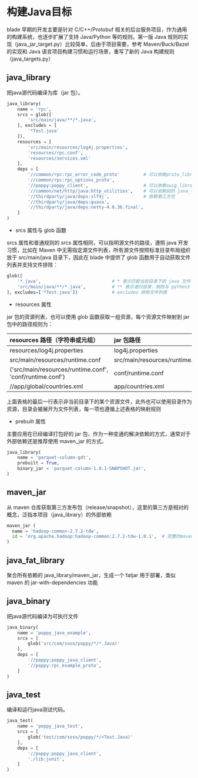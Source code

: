 # 构建Java目标

blade 早期的开发主要是针对 C/C++/Protobuf 相关的后台服务项目，作为通用的构建系统，也逐步扩展了支持 Java/Python 等的规则。第一版 Java 规则的实现（java_jar_target.py）比较简单，后由于项目需要，参考 Maven/Buck/Bazel 的实现和 Java 语言项目构建习惯和运行场景，重写了新的 Java 构建规则（java_targets.py）

## java_library

把java源代码编译为库（jar 包）。
```python
java_library(
    name = 'rpc',
    srcs = glob([
        'src/main/java/**/*.java',
    ], excludes = [
        '*Test.java'
    ]),
    resources = [
        'src/main/resources/log4j.properties',
        'resources/rpc.conf',
        'resources/services.xml'
    ],
    deps = [
        '//common/rpc:rpc_error_code_proto'         # 可以依赖proto_library生成的java文件一起编译打包
        '//common/rpc:rpc_options_proto',
        '//poppy:poppy_client',                     # 可以依赖swig_library生成的java文件一起编译打包
        '//common/net/http/java:http_utilities',    # 可以依赖别的 java_library 目标
        '//thirdparty/java/deps:slf4j',             # 依赖第三方包
        '//thirdparty/java/deps:guava',
        '//thirdparty/java/deps:netty-4.0.36.final',
    ]
)
```

- srcs 属性与 glob 函数

srcs 属性和普通规则的 srcs 属性相同，可以指明源文件的路径，遵照 java 开发习惯，比如在 Maven 中无需指定源文件列表，所有源文件按照标准目录布局组织放于 src/main/java 目录下，因此在 blade 中提供了 glob 函数用于自动获取文件列表并支持文件排除：

```python
glob([
    '*.java',                           # * 表示匹配当前目录下的 java 文件
    'src/main/java/**/*.java',          # ** 表示递归目录，规则与 python3 中的 pathlib 相同
], excludes=['*Test.java'])             # excludes 排除文件列表
```

- resources 属性

jar 包的资源列表，也可以使用 glob 函数获取一组资源，每个资源文件映射到 jar 包中的路径规则为：
    
resources 路径（字符串或元组）|jar 包路径
:----|:----
resources/log4j.properties|log4j.properties
src/main/resources/runtime.conf|src/main/resources/runtime.conf
('src/main/resources/runtime.conf', 'conf/runtime.conf')|conf/runtime.conf
//app/global/countries.xml|app/countries.xml

上面表格的最后一行表示非当前目录下的某个资源文件，此外也可以使用目录作为资源，目录会被展开为文件列表，每一项也遵循上述表格的映射规则

- prebuilt 属性

主要应用在已经编译打包好的 jar 包，作为一种变通的解决依赖的方式，通常对于外部依赖还是推荐使用 maven_jar 的方式。

```python
java_library(                                                                                        
    name = 'parquet-column-gdt',                                                                     
    prebuilt = True,                                                                                 
    binary_jar = 'parquet-column-1.9.1-SNAPSHOT.jar',                                                
) 
```

## maven_jar

从 maven 仓库获取第三方发布包（release/snapshot），这里的第三方是相对的概念，泛指本项目（java_library）的外部依赖

```python
maven_jar (
  name = 'hadoop-common-2.7.2-tdw',
  id = 'org.apache.hadoop:hadoop-common:2.7.2-tdw-1.0.1',  # 完整的maven artifact id
)
```

## java_fat_library
聚合所有依赖的 java_library/maven_jar，生成一个 fatjar 用于部署，类似 maven 的 jar-with-dependencies 功能

## java_binary
把java源代码编译为可执行文件

```python
java_binary(
    name = 'poppy_java_example',
    srcs = [
        glob('src/com/soso/poppy/*/*.Java)'
    ],
    deps = [
        '//poppy:poppy_java_client',
        '//poppy:rpc_example_proto',
    ]
)
```

## java_test
编译和运行java测试代码。
```python
java_test(
    name = 'poppy_java_test',
    srcs = [
        glob('test/com/soso/poppy/*/×Test.Java)'
    ],
    deps = [
        '//poppy:poppy_java_client',
        './lib:junit',
    ]
)
```
